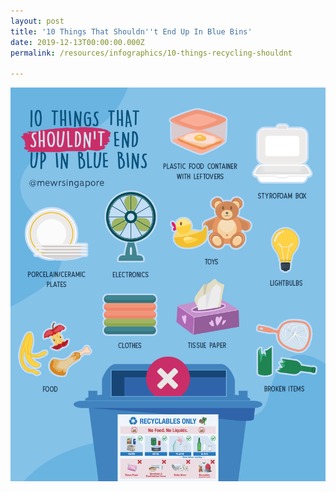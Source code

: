 ```yaml
---
layout: post
title: '10 Things That Shouldn''t End Up In Blue Bins'
date: 2019-12-13T00:00:00.000Z
permalink: /resources/infographics/10-things-recycling-shouldnt

---
```


![blue bin shouldn't infographic](/images/Blue-Bin-shouldnt.png)
